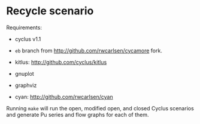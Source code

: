 
Recycle scenario
==================

Requirements:

* cyclus v1.1

* `eb` branch from http://github.com/rwcarlsen/cycamore fork.

* kitlus: http://github.com/cyclus/kitlus

* gnuplot

* graphviz

* cyan: http://github.com/rwcarlsen/cyan

Running `make` will run the open, modified open, and closed Cyclus scenarios
and generate Pu series and flow graphs for each of them.
